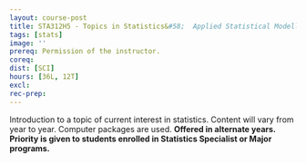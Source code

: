 ```yaml
---
layout: course-post
title: STA312H5 - Topics in Statistics&#58;  Applied Statistical Modelling
tags: [stats]
image: ''
prereq: Permission of the instructor.
coreq: 
dist: [SCI]
hours: [36L, 12T]
excl: 
rec-prep: 
---
```


Introduction to a topic of current interest in statistics. Content will vary from year to year. Computer packages are used.  **Offered in alternate years.** **Priority is given to students enrolled in Statistics Specialist or Major programs.**
